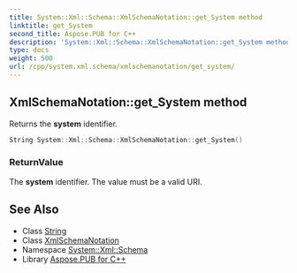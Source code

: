 ```yaml
---
title: System::Xml::Schema::XmlSchemaNotation::get_System method
linktitle: get_System
second_title: Aspose.PUB for C++
description: 'System::Xml::Schema::XmlSchemaNotation::get_System method. Returns the system identifier in C++.'
type: docs
weight: 500
url: /cpp/system.xml.schema/xmlschemanotation/get_system/
---
```

## XmlSchemaNotation::get_System method


Returns the **system** identifier.

```cpp
String System::Xml::Schema::XmlSchemaNotation::get_System()
```


### ReturnValue

The **system** identifier. The value must be a valid URI.

## See Also

* Class [String](../../../system/string/)
* Class [XmlSchemaNotation](../)
* Namespace [System::Xml::Schema](../../)
* Library [Aspose.PUB for C++](../../../)

